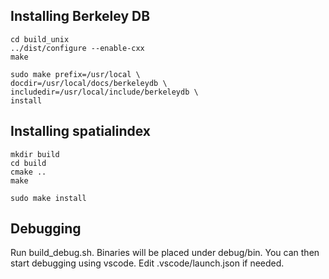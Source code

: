 ## Installing Berkeley DB

    cd build_unix
    ../dist/configure --enable-cxx
    make

    sudo make prefix=/usr/local \
    docdir=/usr/local/docs/berkeleydb \
    includedir=/usr/local/include/berkeleydb \
    install

## Installing spatialindex

    mkdir build
    cd build
    cmake ..
    make

    sudo make install

## Debugging

Run build_debug.sh. Binaries will be placed under debug/bin. 
You can then start debugging using vscode. Edit .vscode/launch.json if needed.